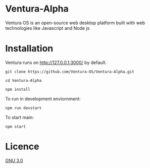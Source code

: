 # Ventura-Alpha

Ventura OS is an open-source web desktop platform built with web technologies like Javascript and Node js

# Installation
Ventura runs on http://127.0.0.1:3000/ by default.

```
git clone https://github.com/Ventura-OS/Ventura-Alpha.git

cd Ventura-Alpha

npm install
```

To run in development enviornment: 
```
npm run devstart
```

To start main:
```
npm start
```

# Licence

[GNU 3.0](https://github.com/Ventura-OS/Ventura-Alpha/blob/master/LICENSE)

